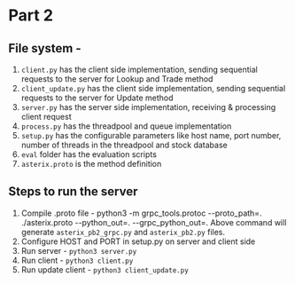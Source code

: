 # Part 2

## File system -

1) `client.py` has the client side implementation, sending sequential requests to the server for Lookup and Trade method
2) `client_update.py` has the client side implementation, sending sequential requests to the server for Update method
3) `server.py` has the server side implementation, receiving & processing client request
4) `process.py` has the threadpool and queue implementation
5) `setup.py` has the configurable parameters like host name, port number, number of threads in the threadpool and stock database
6) `eval` folder has the evaluation scripts
7) `asterix.proto` is the  method definition

## Steps to run the server

1) Compile .proto file - python3 -m grpc_tools.protoc --proto_path=. ./asterix.proto --python_out=. --grpc_python_out=.
Above command will generate `asterix_pb2_grpc.py` and `asterix_pb2.py` files.
2) Configure HOST and PORT in setup.py on server and client side
3) Run server - ```python3 server.py```
4) Run client - ```python3 client.py```
5) Run update client - ```python3 client_update.py```